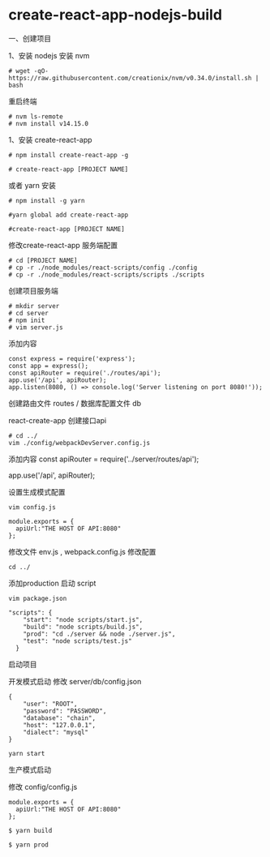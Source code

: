 # create-react-app-nodejs-build


一、创建项目

1、安装 nodejs
安装 nvm 
```
# wget -qO- https://raw.githubusercontent.com/creationix/nvm/v0.34.0/install.sh | bash
```
重启终端
```
# nvm ls-remote
# nvm install v14.15.0
```
1、安装 create-react-app
```
# npm install create-react-app -g 

# create-react-app [PROJECT NAME]   
```
或者 yarn 安装
```
# npm install -g yarn

#yarn global add create-react-app

#create-react-app [PROJECT NAME]
```
修改create-react-app 服务端配置
```
# cd [PROJECT NAME]
# cp -r ./node_modules/react-scripts/config ./config
# cp -r ./node_modules/react-scripts/scripts ./scripts
```

创建项目服务端
```
# mkdir server
# cd server 
# npm init
# vim server.js
```
添加内容
```
const express = require('express');
const app = express();
const apiRouter = require('./routes/api');
app.use('/api', apiRouter);
app.listen(8080, () => console.log('Server listening on port 8080!'));
```
创建路由文件 routes / 数据库配置文件 db


react-create-app 创建接口api
```
# cd ../
vim ./config/webpackDevServer.config.js
```
添加内容
const apiRouter = require('../server/routes/api');

app.use('/api', apiRouter);

设置生成模式配置
```
vim config.js

module.exports = {
  apiUrl:"THE HOST OF API:8080"
};
```
修改文件 env.js , webpack.config.js  修改配置

```
cd ../
```
添加production 启动 script
```
vim package.json
```
```
"scripts": {
    "start": "node scripts/start.js",
    "build": "node scripts/build.js",
    "prod": "cd ./server && node ./server.js",
    "test": "node scripts/test.js"
  }
```
启动项目 

开发模式启动 
修改 server/db/config.json
```
{
	"user": "ROOT",
	"password": "PASSWORD",
	"database": "chain",
	"host": "127.0.0.1",
	"dialect": "mysql"
}
```
```
yarn start
```

生产模式启动 


修改 config/config.js
```
module.exports = {
  apiUrl:"THE HOST OF API:8080"
};
```
```
$ yarn build

$ yarn prod
```